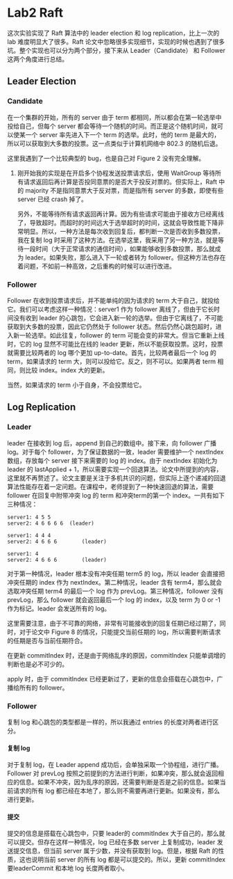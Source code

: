# Lab2 Raft

这次实验实现了 Raft 算法中的 leader election 和 log replication，比上一次的 lab 难度明显大了很多。Raft 论文中忽略很多实现细节，实现的时候也遇到了很多坑。整个实现也可以分为两个部分，接下来从 Leader（Candidate） 和 Follower 这两个角度进行总结。

## Leader Election

### Candidate

在一个集群的开始，所有的 server 由于 term 都相同，所以都会在第一轮选举中投给自己，但每个 server 都会等待一个随机的时间。而正是这个随机时间，就可以使某一个 server 率先进入下一个 term 的选举。此时，他的 term 是最大的，所以可以获取到大多数的投票。这一点类似于计算机网络中 802.3 的随机后退。

这里我遇到了一个比较典型的 bug，也是自己对 Figure 2 没有完全理解。

1. 刚开始我的实现是在开启多个协程发送投票请求后，使用 WaitGroup 等待所有请求返回后再计算是否投同意票的是否大于投反对票的。但实际上，Raft 中的 majority 不是指同意票大于反对票，而是指所有 server 的多数，即使有些 server 已经 crash 掉了。

   另外，不能等待所有请求返回再计算。因为有些请求可能由于接收方已经离线了，导致超时。而超时的时间远大于选举超时的时间，这就会导致性能下降非常明显。所以，一种方法是每次收到回复后，都判断一次是否收到多数投票，我在复制 log 时采用了这种方法。在选举这里，我采用了另一种方法，就是等待一段时间（大于正常请求的通信时间），如果能够收到多数投票，那么就成为 leader。如果失败，那么进入下一轮或者转为 follower。但这种方法也存在着问题，不如前一种高效，之后重构的时候可以进行改进。

### Follower

Follower 在收到投票请求后，并不能单纯的因为请求的 term 大于自己，就投给它。我们可以考虑这样一种情况：server1 作为 follower 离线了，但由于它长时间没有收到 leader 的心跳包，它会进入新一轮的选举。但由于它离线了，不可能获取到大多数的投票，因此它仍然处于 follower 状态。然后仍然心跳包超时，进入新一轮选举。如此往复，follower 的 term 可能会变的非常大。但当它重新上线时，它的 log 显然不可能比在线的 leader 更新，所以不能获取投票。这时，投票就需要比较两者的 log 哪个更加 up-to-date。首先，比较两者最后一个 log 的 term，如果请求的 term 大，则可以投给它。反之，则不可以。如果两者 term 相同，则比较 index。index 大的更新。

当然，如果请求的 term 小于自身，不会投票给它。



## Log Replication

### Leader

leader 在接收到 log 后，append 到自己的数组中。接下来，向 follower 广播 log。对于每个 follower，为了保证数据的一致，leader 需要维护一个 nextIndex 数组，存放每个 server 接下来需要的 log 的 index。由于 nextIndex 初始化为 leader 的 lastApplied + 1，所以需要实现一个回退算法。论文中所提到的内容，这里就不再赘述了。论文主要是关注于多机共识的问题，但实际上逐个递减的回退算法性能存在着一定问题。在课程中，老师提到了一种快速回退的算法，需要 follower 在回复中附带冲突 log 的 term 和冲突term的第一个 index。一共有如下三种情况：

```
server1: 4 5 5    		
server2: 4 6 6 6 6	(leader)

server1: 4 4 4		
server2: 4 6 6 6		(leader)

server1: 4	
server2: 4 6 6 6 		(leader)
```

对于第一种情况，leader 根本没有冲突任期 term5 的 log，所以 leader 会直接把冲突任期的 index 作为 nextIndex。第二种情况，leader 含有 term4，那么就会选取冲突任期 term4 的最后一个 log 作为 prevLog。第三种情况，follower 没有 prevLog，那么 follower 就会返回最后一个 log 的 index，以及 term 为 0 or -1 作为标记。leader 会发送所有的 log。

这里需要注意，由于不可靠的网络，非常有可能接收到的回复任期已经过期了，同时，对于论文中 Figure 8 的情况，只能提交当前任期的 log，所以需要判断请求的任期是否与当前任期符合。

在更新 commitIndex 时，还是由于网络乱序的原因，commitIndex 只能单调增的判断也是必不可少的。

apply 时，由于 commitIndex 已经更新过了，更新的信息会搭载在心跳包中，广播给所有的 follower。

### Follower

复制 log 和心跳包的类型都是一样的，所以我通过 entries 的长度对两者进行区分。

#### 复制 log

对于复制 log，在 Leader append 成功后，会单独采取一个协程组，进行广播。Follower 对 prevLog 按照之前提到的方法进行判断，如果冲突，那么就会返回相应的信息。如果不冲突，因为乱序的原因，还需要判断是否是之前的信息。如果当前请求的所有 log 都已经在本地了，那么则不需要再进行更新。如果没有，那么进行更新。

#### 提交

提交的信息是搭载在心跳包中，只要 leader的 commitIndex 大于自己的，那么就可以提交。但存在这样一种情况，log 已经在多数 server 上复制成功，leader 发送提交信息，但当前 server 属于少数，并没有获取到 log。但是，根据 Raft 的性质，这也说明当前 server 的所有 log 都是可以提交的。所以，更新 commitIndex 要leaderCommit 和本地 log 长度两者取小。









